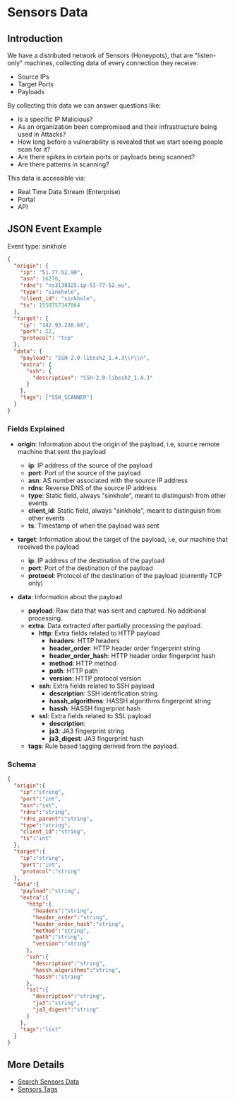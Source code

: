 # Sensors Data

## Introduction 

We have a distributed network of Sensors (Honeypots), that are "listen-only" machines, collecting data of every connection they receive:

  * Source IPs
  * Target Ports
  * Payloads 

By collecting this data we can answer questions like:

  * Is a specific IP Malicious?
  * As an organization been compromised and their infrastructure being used in Attacks?
  * How long before a vulnerability is revealed that we start seeing people scan for it?
  * Are there spikes in certain ports or payloads being scanned?
  * Are there patterns in scanning?

This data is accessible via:

  * Real Time Data Stream (Enterprise)
  * Portal
  * API

## JSON Event Example

Event type: sinkhole

```json
{
  "origin": {
    "ip": "51.77.52.90", 
    "asn": 16276, 
    "rdns": "ns3138325.ip-51-77-52.eu",
    "type": "sinkhole", 
    "client_id": "sinkhole", 
    "ts": 1550757347864
  }, 
  "target": {
    "ip": "142.93.238.68",
    "port": 22, 
    "protocol": "tcp"
  }, 
  "data": {
    "payload": "SSH-2.0-libssh2_1.4.3\\r\\n",
    "extra": {
      "ssh": {
        "description": "SSH-2.0-libssh2_1.4.3"
      }
    },
    "tags": ["SSH_SCANNER"]
  }
}
```

### Fields Explained

* **origin**: Information about the origin of the payload, i.e, source remote machine that sent the payload
    * **ip**: IP address of the source of the payload
    * **port**: Port of the source of the payload
    * **asn**: AS number associated with the source IP address
    * **rdns**: Reverse DNS of the source IP address
    * **type**: Static field, always "sinkhole", meant to distinguish from other events
    * **client_id**: Static field, always "sinkhole", meant to distinguish from other events
    * **ts**: Timestamp of when the payload was sent

* **target**: Information about the target of the payload, i.e, our machine that received the payload
    * **ip**: IP address of the destination of the payload
    * **port**: Port of the destination of the payload
    * **protocol**: Protocol of the destination of the payload (currently TCP only)

* **data**: Information about the payload
    * **payload**: Raw data that was sent and captured. No additional processing.
    * **extra**: Data extracted after partially processing the payload.
        * **http**: Extra fields related to HTTP payload
            * **headers**: HTTP headers
            * **header_order**: HTTP header order fingerprint string
            * **header_order_hash**: HTTP header order fingerprint hash
            * **method**: HTTP method
            * **path**: HTTP path
            * **version**: HTTP protocol version
        * **ssh**: Extra fields related to SSH payload
            * **description**: SSH identification string
            * **hassh_algorithms**: HASSH algorithms fingerprint string
            * **hassh**: HASSH fingerprint hash
        * **ssl**: Extra fields related to SSL payload
            * **description**: 
            * **ja3**: JA3 fingerprint string
            * **ja3_digest**: JA3 fingerprint hash
    * **tags**: Rule based tagging derived from the payload.


### Schema

```json
{
  "origin":{
    "ip":"string",
    "port":"int",
    "asn":"int",
    "rdns":"string",
    "rdns_parent":"string",
    "type":"string",
    "client_id":"string",
    "ts":"int"
  },
  "target":{
    "ip":"string",
    "port":"int",
    "protocol":"string"
  },
  "data":{
    "payload":"string",
    "extra":{
      "http":{
        "headers":"string",
        "header_order":"string",
        "header_order_hash":"string",
        "method":"string",
        "path":"string",
        "version":"string"
      },
      "ssh":{
        "description":"string",
        "hassh_algorithms":"string",
        "hassh":"string"
      },
      "ssl":{
        "description":"string",
        "ja3":"string",
        "ja3_digest":"string"
      }
    },
    "tags":"list"
  }
}
```

## More Details

  * [Search Sensors Data](sensors-search.md "sensors-search")
  * [Sensors Tags](sensors-tags.md "sensors-tags")